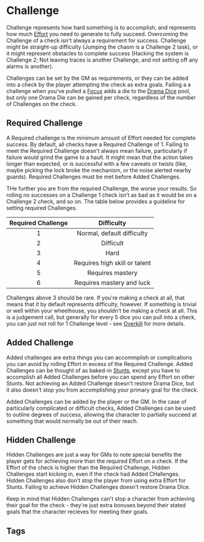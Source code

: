 # Challenge

Challenge represents how hard something is to accomplish, and represents how much [Effort](Effort.md) you need to generate to fully succeed. Overcoming the Challenge of a check isn't always a requirement for success. Challenge might be straight-up difficulty (Jumping the chasm is a Challenge 2 task), or it might represent obstacles to complete success (Hacking the system is Challenge 2; Not leaving traces is another Challenge, and not setting off any alarms is another).

Challenges can be set by the GM as requirements, or they can be added into a check by the player attempting the check as extra goals. Failing a a challenge when you've pulled a [Focus](Skills.md) adds a die to the [Drama Dice](DramaDice.md) pool, but only one Drama Die can be gained per check, regardless of the number of Challenges on the check.

## Required Challenge

A Required challenge is the minimum amount of Effort needed for complete success. By default, all checks have a Required Challenge of 1. Failing to meet the Required Challenge doesn't always mean failure, particularly if failure would grind the game to a hault. It might mean that the action takes longer than expected, or is successful with a few caveats or twists (like, maybe picking the lock broke the mechanism, or the noise alerted nearby guards). Required Challenges must be met before Added Challenges.

THe further you are from the required Challenge, the worse your results. So rolling no successes on a Challenge 1 check isn't as bad as it would be on a Challenge 2 check, and so on. The table below provides a guideline for setting required Challenges.

| Required Challenge | Difficulty                    |
|:------------------:|:-----------------------------:|
| 1                  | Normal, default difficulty    |
| 2                  | Difficult                     |
| 3                  | Hard                          |
| 4                  | Requires high skill or talent |
| 5                  | Requires mastery              |
| 6                  | Requires mastery and luck     |
Challenges above 3 should be rare. If you're making a check at all, that means that it by default represents difficulty, however. If something is trivial or well within your wheelhouse, you shouldn't be making a check at all. This is a judgement call, but generally for every 5 dice you can pull into a check, you can just not roll for 1 Challenge level - see [Overkill](Overkill.md) for more details.

## Added Challenge

Added challenges are extra things you can accommplish or complications you can avoid by rolling Effort in excess of the Required Challenge. Added Challenges can be thought of as baked-in [Stunts](Stunts.md), except you have to accomplish all Added Challenges before you can spend any Effort on other Stunts. Not achieving an Added Challenge doesn't restore Drama Dice, but it also doesn't stop you from accomplishing your primary goal for the check.

Added Challenges can be added by the player or the GM. In the case of particularly complicated or difficult checks, Added Challenges can be used to outline degrees of success, allowing the character to partially succeed at something that would normally be out of their reach.

## Hidden Challenge

Hidden Challenges are just a way for GMs to note special benefits the player gets for achieving more than the required Effort on a check. If the Effort of the check is higher than the Required Challenge, Hidden Challenges start kicking in, even if the check had Added CHallenges. Hidden Challenges also don't stop the player from using extra Effort for Stunts. Failing to achieve Hidden Challenges doesn't restore Drama DIce.

Keep in mind that Hidden Challenges can't stop a character from achieving their goal for the check - they're just extra bonuses beyond their stated goals that the character recieves for meeting their goals.

## Tags